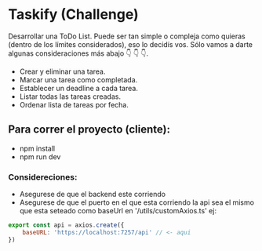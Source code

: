 # Taskify (Challenge)

Desarrollar una ToDo List. Puede ser tan simple o compleja como quieras (dentro de los límites considerados), 
eso lo decidís vos. Sólo vamos a darte algunas consideraciones más abajo 👇 👇 👇.

* Crear y eliminar una tarea.
* Marcar una tarea como completada.
* Establecer un deadline a cada tarea.
* Listar todas las tareas creadas.
* Ordenar lista de tareas por fecha.

## Para correr el proyecto (cliente):

- npm install
- npm run dev

### Considereciones:

- Asegurese de que el backend este corriendo
- Asegurese de que el puerto en el que esta corriendo la api sea el mismo que esta seteado como baseUrl en '/utils/customAxios.ts' ej:

```javascript
export const api = axios.create({
    baseURL: 'https://localhost:7257/api' // <- aqui
})

```
